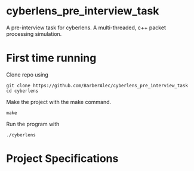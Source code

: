 # cyberlens_pre_interview_task
A pre-interview task for cyberlens. A multi-threaded, c++ packet processing simulation.

# First time running

Clone repo using 
```shell
git clone https://github.com/BarberAlec/cyberlens_pre_interview_task
cd cyberlens
```

Make the project with the make command.
```shell
make
```

Run the program with 
```shell
./cyberlens
```

# Project Specifications
